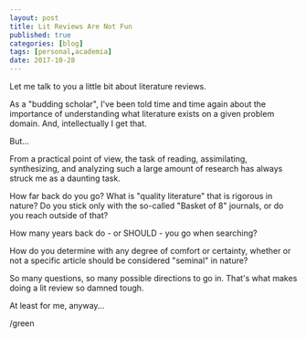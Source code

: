 ```yaml
---
layout: post
title: Lit Reviews Are Not Fun
published: true
categories: [blog]
tags: [personal,academia]
date: 2017-10-28
---
```


Let me talk to you a little bit about literature reviews.

As a "budding scholar", I've been told time and time again about the importance of understanding what literature exists on a given problem domain.  And, intellectually I get that.

But...

From a practical point of view, the task of reading, assimilating, synthesizing, and analyzing such a large amount of research has always struck me as a daunting task.

How far back do you go?  What is "quality literature" that is rigorous in nature?  Do you stick only with the so-called "Basket of 8" journals, or do you reach outside of that?

How many years back do - or SHOULD - you go when searching?

How do you determine with any degree of comfort or certainty, whether or not a specific article should be considered "seminal" in nature?

So many questions, so many possible directions to go in.  That's what makes doing a lit review so damned tough.

At least for me, anyway...

/green

